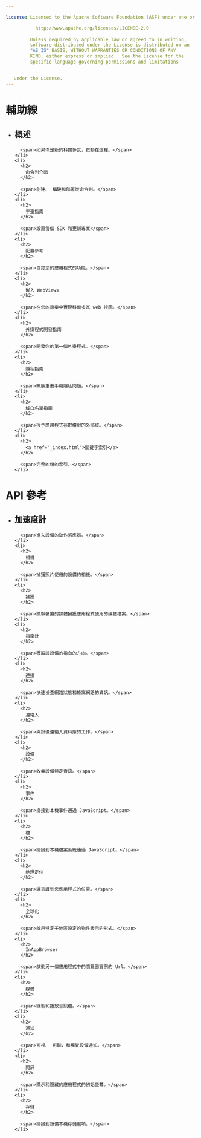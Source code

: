 ```yaml
---

license: Licensed to the Apache Software Foundation (ASF) under one or more contributor license agreements. See the NOTICE file distributed with this work for additional information regarding copyright ownership. The ASF licenses this file to you under the Apache License, Version 2.0 (the "License"); you may not use this file except in compliance with the License. You may obtain a copy of the License at

           http://www.apache.org/licenses/LICENSE-2.0
    
         Unless required by applicable law or agreed to in writing,
         software distributed under the License is distributed on an
         "AS IS" BASIS, WITHOUT WARRANTIES OR CONDITIONS OF ANY
         KIND, either express or implied.  See the License for the
         specific language governing permissions and limitations
    

   under the License.
---
```


<div id="home">
  <h1>
    輔助線
  </h1>
  
  <ul>
    <li>
      <h2>
        概述
      </h2>
      
      <span>如果你是新的科爾多瓦，啟動在這裡。</span>
    </li>
    <li>
      <h2>
        命令列介面
      </h2>
      
      <span>創建、 構建和部署從命令列。</span>
    </li>
    <li>
      <h2>
        平臺指南
      </h2>
      
      <span>設置每個 SDK 和更新專案</span>
    </li>
    <li>
      <h2>
        配置參考
      </h2>
      
      <span>自訂您的應用程式的功能。</span>
    </li>
    <li>
      <h2>
        嵌入 WebViews
      </h2>
      
      <span>在您的專案中實現科爾多瓦 web 視圖。</span>
    </li>
    <li>
      <h2>
        外掛程式開發指南
      </h2>
      
      <span>開發你的第一個外掛程式。</span>
    </li>
    <li>
      <h2>
        隱私指南
      </h2>
      
      <span>瞭解重要手機隱私問題。</span>
    </li>
    <li>
      <h2>
        域白名單指南
      </h2>
      
      <span>授予應用程式存取權限的外部域。</span>
    </li>
    <li>
      <h2>
        <a href="_index.html">關鍵字索引</a>
      </h2>
      
      <span>完整的檔的索引。</span>
    </li>
  </ul>
  
  <h1>
    API 參考
  </h1>
  
  <ul>
    <li>
      <h2>
        加速度計
      </h2>
      
      <span>進入設備的動作感應器。</span>
    </li>
    <li>
      <h2>
        相機
      </h2>
      
      <span>捕獲照片使用的設備的相機。</span>
    </li>
    <li>
      <h2>
        捕獲
      </h2>
      
      <span>擷取裝置的媒體捕獲應用程式使用的媒體檔案。</span>
    </li>
    <li>
      <h2>
        指南針
      </h2>
      
      <span>獲取該設備的指向的方向。</span>
    </li>
    <li>
      <h2>
        連接
      </h2>
      
      <span>快速檢查網路狀態和蜂窩網路的資訊。</span>
    </li>
    <li>
      <h2>
        連絡人
      </h2>
      
      <span>與設備連絡人資料庫的工作。</span>
    </li>
    <li>
      <h2>
        設備
      </h2>
      
      <span>收集設備特定資訊。</span>
    </li>
    <li>
      <h2>
        事件
      </h2>
      
      <span>掛接到本機事件通過 JavaScript。</span>
    </li>
    <li>
      <h2>
        檔
      </h2>
      
      <span>掛接到本機檔案系統通過 JavaScript。</span>
    </li>
    <li>
      <h2>
        地理定位
      </h2>
      
      <span>讓意識到您應用程式的位置。</span>
    </li>
    <li>
      <h2>
        全球化
      </h2>
      
      <span>啟用特定于地區設定的物件表示的形式。</span>
    </li>
    <li>
      <h2>
        InAppBrowser
      </h2>
      
      <span>啟動另一個應用程式中的瀏覽器實例的 Url。</span>
    </li>
    <li>
      <h2>
        媒體
      </h2>
      
      <span>錄製和播放音訊檔。</span>
    </li>
    <li>
      <h2>
        通知
      </h2>
      
      <span>可視、 可聽，和觸覺設備通知。</span>
    </li>
    <li>
      <h2>
        閃屏
      </h2>
      
      <span>顯示和隱藏的應用程式的初始螢幕。</span>
    </li>
    <li>
      <h2>
        存儲
      </h2>
      
      <span>掛接到設備本機存儲選項。</span>
    </li>
  </ul>
</div>